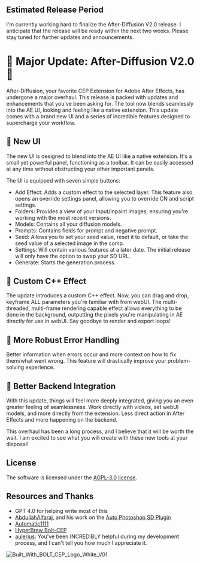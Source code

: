 ## Estimated Release Period
I'm currently working hard to finalize the After-Diffusion V2.0 release. I anticipate that the release will be ready within the next two weeks. Please stay tuned for further updates and announcements.

# 🎉 Major Update: After-Diffusion V2.0 🎉

After-Diffusion, your favorite CEP Extension for Adobe After Effects, has undergone a major overhaul. This release is packed with updates and enhancements that you've been asking for. The tool now blends seamlessly into the AE UI, looking and feeling like a native extension. This update comes with a brand new UI and a series of incredible features designed to supercharge your workflow.

## 🎨 New UI
The new UI is designed to blend into the AE UI like a native extension. It's a small yet powerful panel, functioning as a toolbar. It can be easily accessed at any time without obstructing your other important panels.

The UI is equipped with seven simple buttons:

- Add Effect: Adds a custom effect to the selected layer. This feature also opens an override settings panel, allowing you to override CN and script settings.
- Folders: Provides a view of your Input/Inpaint images, ensuring you're working with the most recent versions.
- Models: Contains all your diffusion models.
- Prompts: Contains fields for prompt and negative prompt.
- Seed: Allows you to set your seed value, reset it to default, or take the seed value of a selected image in the comp.
- Settings: Will contain various features at a later date. The initial release will only have the option to swap your SD URL.
- Generate: Starts the generation process.

## 💪 Custom C++ Effect
The update introduces a custom C++ effect. Now, you can drag and drop, keyframe ALL parameters you're familiar with from webUI. The multi-threaded, multi-frame rendering capable effect allows everything to be done in the background, outputting the pixels you're manipulating in AE directly for use in webUI. Say goodbye to render and export loops!

## 🚦 More Robust Error Handling
Better information when errors occur and more context on how to fix them/what went wrong. This feature will drastically improve your problem-solving experience.

## 🔗 Better Backend Integration
With this update, things will feel more deeply integrated, giving you an even greater feeling of seamlessness. Work directly with videos, set webUI models, and more directly from the extension. Less direct action in After Effects and more happening on the backend.

This overhaul has been a long process, and I believe that it will be worth the wait. I am excited to see what you will create with these new tools at your disposal!

## License
The software is licensed under the [AGPL-3.0 license](https://github.com/Trentonom0r3/After-Diffusion/blob/main/LICENSE).

## Resources and Thanks
- GPT 4.0 for helping write most of this
- [AbdullahAlfaraj](https://github.com/AbdullahAlfaraj), and his work on the [Auto Photoshop SD Plugin](https://github.com/AbdullahAlfaraj/Auto-Photoshop-StableDiffusion-Plugin)
- [Automatic1111](https://github.com/AUTOMATIC1111/stable-diffusion-webui)
- [HyperBrew Bolt-CEP](https://github.com/hyperbrew/bolt-cep)
- [aulerius](https://github.com/aulerius): You've been INCREDIBLY helpful during my development process, and I can't tell you how much I appreciate it. 

![Built_With_BOLT_CEP_Logo_White_V01](https://github.com/Trentonom0r3/After-Diffusion/assets/130304830/53b7e99f-83d0-43e1-8082-59f7accde12b)
